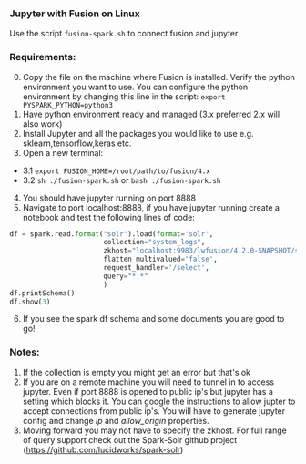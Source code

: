 ### Jupyter with Fusion on Linux

Use the script `fusion-spark.sh` to connect fusion and jupyter
### Requirements:
0. Copy the file on the machine where Fusion is installed. Verify the python environment you want to use. You can configure the python environment by changing this line in the script: `export PYSPARK_PYTHON=python3`
1. Have python environment ready and managed (3.x preferred 2.x will also work)
2. Install Jupyter and all the packages you would like to use e.g. sklearn,tensorflow,keras etc.
3. Open a new terminal:
- 3.1 `export FUSION_HOME=/root/path/to/fusion/4.x`
- 3.2 `sh ./fusion-spark.sh` or `bash ./fusion-spark.sh`
4.  You should have jupyter running on port 8888
5. Navigate to port localhost:8888, if you have jupyter running create a notebook and test the following lines of code:  
  ```python
  df = spark.read.format("solr").load(format='solr',
                         collection="system_logs",
                         zkhost="localhost:9983/lwfusion/4.2.0-SNAPSHOT/solr",
                         flatten_multivalued='false',
                         request_handler='/select',
                         query="*:*"
                         )
  df.printSchema()
  df.show(3)
  ```
6. If you see the spark df schema and some documents you are good to go!

### Notes:
1. If the collection is empty you might get an error but that's ok
2. If you are on a remote machine you will need to tunnel in to access jupyter. Even if port 8888 is opened to public ip's but jupyter has a setting which blocks it. You can google the instructions to allow jupter to accept connections from public ip's. You will have to generate jupyter config and change *ip* and *allow_origin* properties.
3. Moving forward you may not have to specify the zkhost. For full range of query support check out the Spark-Solr github project (https://github.com/lucidworks/spark-solr)
